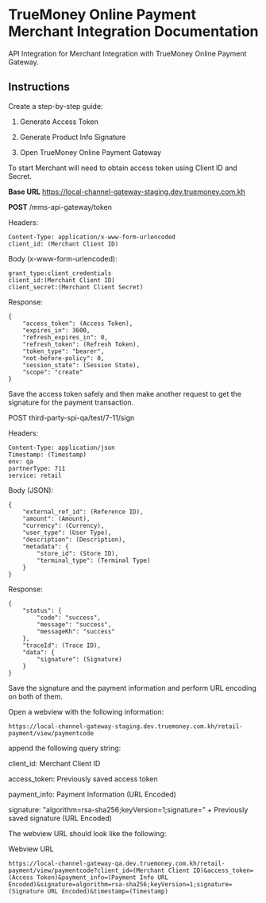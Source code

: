 # TrueMoney Online Payment Merchant Integration Documentation

API Integration for Merchant Integration with TrueMoney Online Payment Gateway.


## Instructions

Create a step-by-step guide:

1.  Generate Access Token
    
2.  Generate Product Info Signature
    
3.  Open TrueMoney Online Payment Gateway


To start Merchant will need to obtain access token using Client ID and Secret.

**Base URL** https://local-channel-gateway-staging.dev.truemoney.com.kh

**POST** /mms-api-gateway/token


Headers:

```
Content-Type: application/x-www-form-urlencoded
client_id: (Merchant Client ID)
```

Body (x-www-form-urlencoded):

```
grant_type:client_credentials
client_id:(Merchant Client ID)
client_secret:(Merchant Client Secret)
```
Response:

```
{
    "access_token": (Access Token),
    "expires_in": 3600,
    "refresh_expires_in": 0,
    "refresh_token": (Refresh Token),
    "token_type": "bearer",
    "not-before-policy": 0,
    "session_state": (Session State),
    "scope": "create"
}
```
Save the access token safely and then make another request to get the signature for the payment transaction.

POST third-party-spi-qa/test/7-11/sign

Headers:

```
Content-Type: application/json
Timestamp: (Timestamp)
env: qa
partnerType: 711
service: retail
```

Body (JSON):

```
{
    "external_ref_id": (Reference ID),
    "amount": (Amount),
    "currency": (Currency),
    "user_type": (User Type),
    "description": (Description),
    "metadata": {
        "store_id": (Store ID),
        "terminal_type": (Terminal Type)
    }
}
```

Response:

```
{
    "status": {
        "code": "success",
        "message": "success",
        "messageKh": "success"
    },
    "traceId": (Trace ID),
    "data": {
        "signature": (Signature)
    }
}
```

Save the signature and the payment information and perform URL encoding on both of them.

Open a webview with the following information:

`https://local-channel-gateway-staging.dev.truemoney.com.kh/retail-payment/view/paymentcode`

append the following query string:

client_id: Merchant Client ID

access_token: Previously saved access token

payment_info: Payment Information (URL Encoded)

signature: "algorithm=rsa-sha256;keyVersion=1;signature=" + Previously saved signature (URL Encoded)

The webview URL should look like the following:

Webview URL

```
https://local-channel-gateway-qa.dev.truemoney.com.kh/retail-payment/view/paymentcode?client_id=(Merchant Client ID)&access_token=(Access Token)&payment_info=(Payment Info URL Encoded)&signature=algorithm=rsa-sha256;keyVersion=1;signature=(Signature URL Encoded)&timestamp=(Timestamp)
```
